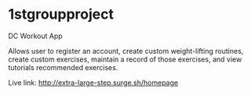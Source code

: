 # 1stgroupproject

DC Workout App


Allows user to register an account, create custom weight-lifting routines, create custom exercises, maintain a record of those exercises, and view tutorials recommended exercises.

Live link: http://extra-large-step.surge.sh/homepage
